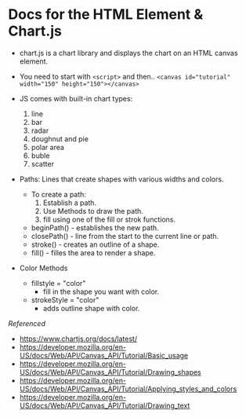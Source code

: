 # Docs for the HTML <canvas> Element & Chart.js

- chart.js is a chart library and displays the chart on an HTML canvas element. 
- You need to start with ```<script>``` and then..
```<canvas id="tutorial" width="150" height="150"></canvas>```

- JS comes with built-in chart types:
  1. line
  2. bar
  3. radar
  4. doughnut and pie
  5. polar area
  6. buble
  7. scatter

- Paths: Lines that create shapes with various widths and colors.
  - To create a path:
    1. Establish a path.
    2. Use Methods to draw the path.
    3. fill using one of the fill or strok functions.
  - beginPath() - establishes the new path.
  - closePath() - line from the start to the current line or path.
  - stroke() - creates an outline of a shape.
  - fill() - filles the area to render a shape.

- Color Methods
  - fillstyle = "color" 
    - fill in the shape you want with color.
  - strokeStyle = "color" 
    - adds outline shape with color.


*Referenced*
- https://www.chartjs.org/docs/latest/
- https://developer.mozilla.org/en-US/docs/Web/API/Canvas_API/Tutorial/Basic_usage
- https://developer.mozilla.org/en-US/docs/Web/API/Canvas_API/Tutorial/Drawing_shapes
- https://developer.mozilla.org/en-US/docs/Web/API/Canvas_API/Tutorial/Applying_styles_and_colors
- https://developer.mozilla.org/en-US/docs/Web/API/Canvas_API/Tutorial/Drawing_text
